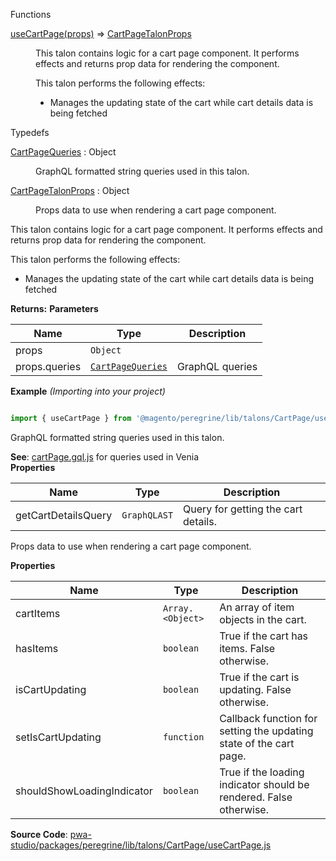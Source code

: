 
Functions

<dl>
<dt><a href="#useCartPage">useCartPage(props)</a> ⇒ <inlineCode><a href="#CartPageTalonProps">CartPageTalonProps</a></inlineCode></dt>
<dd>

This talon contains logic for a cart page component.
It performs effects and returns prop data for rendering the component.

This talon performs the following effects:

- Manages the updating state of the cart while cart details data is being fetched

</dd>
</dl>

Typedefs

<dl>
<dt><a href="#CartPageQueries">CartPageQueries</a> : <inlineCode>Object</inlineCode></dt>
<dd>

GraphQL formatted string queries used in this talon.

</dd>
<dt><a href="#CartPageTalonProps">CartPageTalonProps</a> : <inlineCode>Object</inlineCode></dt>
<dd>

Props data to use when rendering a cart page component.

</dd>
</dl>

This talon contains logic for a cart page component.
It performs effects and returns prop data for rendering the component.

This talon performs the following effects:

- Manages the updating state of the cart while cart details data is being fetched

**Returns:**
**Parameters**

| Name | Type | Description |
| --- | --- | --- |
| props | `Object` |  |
| props.queries | [`CartPageQueries`](#CartPageQueries) | GraphQL queries |

**Example** *(Importing into your project)*

```js

import { useCartPage } from '@magento/peregrine/lib/talons/CartPage/useCartPage';
```

GraphQL formatted string queries used in this talon.

**See**: [cartPage.gql.js](https://github.com/magento/pwa-studio/blob/develop/packages/venia-ui/lib/components/CartPage/cartPage.gql.js)
for queries used in Venia  
**Properties**

| Name | Type | Description |
| --- | --- | --- |
| getCartDetailsQuery | `GraphQLAST` | Query for getting the cart details. |

Props data to use when rendering a cart page component.

**Properties**

| Name | Type | Description |
| --- | --- | --- |
| cartItems | `Array.<Object>` | An array of item objects in the cart. |
| hasItems | `boolean` | True if the cart has items. False otherwise. |
| isCartUpdating | `boolean` | True if the cart is updating. False otherwise. |
| setIsCartUpdating | `function` | Callback function for setting the updating state of the cart page. |
| shouldShowLoadingIndicator | `boolean` | True if the loading indicator should be rendered. False otherwise. |

**Source Code**: [pwa-studio/packages/peregrine/lib/talons/CartPage/useCartPage.js](https://github.com/magento/pwa-studio/blob/develop/packages/peregrine/lib/talons/CartPage/useCartPage.js)
